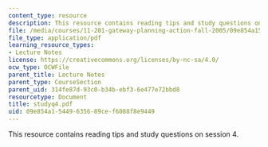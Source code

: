 ```yaml
---
content_type: resource
description: This resource contains reading tips and study questions on session 4.
file: /media/courses/11-201-gateway-planning-action-fall-2005/09e854a15449635689cef6088f8e9449_studyq4.pdf
file_type: application/pdf
learning_resource_types:
- Lecture Notes
license: https://creativecommons.org/licenses/by-nc-sa/4.0/
ocw_type: OCWFile
parent_title: Lecture Notes
parent_type: CourseSection
parent_uid: 314fe87d-93c0-b34b-ebf3-6e477e72bbd8
resourcetype: Document
title: studyq4.pdf
uid: 09e854a1-5449-6356-89ce-f6088f8e9449
---
```

This resource contains reading tips and study questions on session 4.